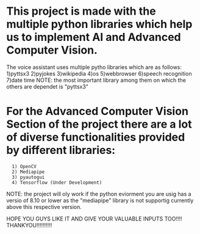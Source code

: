 # This project is made with the multiple python libraries which help us to implement AI and Advanced Computer Vision.
  The voice assistant uses multiple pytho libraries which are as follows:
      1)pyttsx3
      2)pyjokes
      3)wikipedia
      4)os
      5)webbrowser
      6)speech recognition
      7)date time
   NOTE: the most important library among them on which the others are dependet is "pyttsx3"
   
 # For the Advanced Computer Vision Section of the project there are a lot of diverse functionalities provided by different libraries:
      1) OpenCV
      2) Mediapipe
      3) pyautogui
      4) Tensorflow (Under Development)
      
   NOTE: the project will oly work if the python eviorment you are usig has a versio of 8.10 or lower 
         as the "mediapipe" library is not supportig currently above this respective version.
         
  HOPE YOU GUYS LIKE IT AND GIVE YOUR VALUABLE INPUTS TOO!!!!
  THANKYOU!!!!!!!!!!
